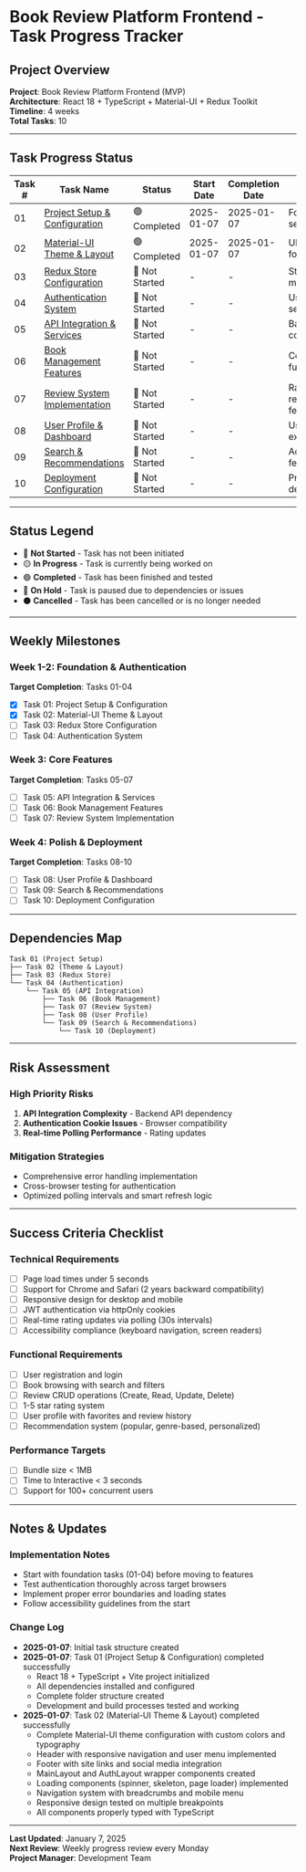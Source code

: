 # Book Review Platform Frontend - Task Progress Tracker

## Project Overview
**Project**: Book Review Platform Frontend (MVP)  
**Architecture**: React 18 + TypeScript + Material-UI + Redux Toolkit  
**Timeline**: 4 weeks  
**Total Tasks**: 10  

---

## Task Progress Status

| Task # | Task Name | Status | Start Date | Completion Date | Notes |
|--------|-----------|---------|-----------|----------------|-------|
| 01 | [Project Setup & Configuration](./01-project-setup.md) | 🟢 Completed | 2025-01-07 | 2025-01-07 | Foundation setup |
| 02 | [Material-UI Theme & Layout](./02-theme-layout.md) | 🟢 Completed | 2025-01-07 | 2025-01-07 | UI foundation |
| 03 | [Redux Store Configuration](./03-redux-store.md) | 🔴 Not Started | - | - | State management |
| 04 | [Authentication System](./04-authentication.md) | 🔴 Not Started | - | - | User auth & security |
| 05 | [API Integration & Services](./05-api-integration.md) | 🔴 Not Started | - | - | Backend connection |
| 06 | [Book Management Features](./06-book-management.md) | 🔴 Not Started | - | - | Core book functionality |
| 07 | [Review System Implementation](./07-review-system.md) | 🔴 Not Started | - | - | Rating & review features |
| 08 | [User Profile & Dashboard](./08-user-profile.md) | 🔴 Not Started | - | - | User experience |
| 09 | [Search & Recommendations](./09-search-recommendations.md) | 🔴 Not Started | - | - | Advanced features |
| 10 | [Deployment Configuration](./10-deployment.md) | 🔴 Not Started | - | - | Production deployment |

---

## Status Legend
- 🔴 **Not Started** - Task has not been initiated
- 🟡 **In Progress** - Task is currently being worked on
- 🟢 **Completed** - Task has been finished and tested
- 🔵 **On Hold** - Task is paused due to dependencies or issues
- ⚫ **Cancelled** - Task has been cancelled or is no longer needed

---

## Weekly Milestones

### Week 1-2: Foundation & Authentication
**Target Completion**: Tasks 01-04
- [x] Task 01: Project Setup & Configuration
- [x] Task 02: Material-UI Theme & Layout
- [ ] Task 03: Redux Store Configuration
- [ ] Task 04: Authentication System

### Week 3: Core Features
**Target Completion**: Tasks 05-07
- [ ] Task 05: API Integration & Services
- [ ] Task 06: Book Management Features
- [ ] Task 07: Review System Implementation

### Week 4: Polish & Deployment
**Target Completion**: Tasks 08-10
- [ ] Task 08: User Profile & Dashboard
- [ ] Task 09: Search & Recommendations
- [ ] Task 10: Deployment Configuration

---

## Dependencies Map

```
Task 01 (Project Setup)
├── Task 02 (Theme & Layout)
├── Task 03 (Redux Store)
└── Task 04 (Authentication)
    └── Task 05 (API Integration)
        ├── Task 06 (Book Management)
        ├── Task 07 (Review System)
        ├── Task 08 (User Profile)
        └── Task 09 (Search & Recommendations)
            └── Task 10 (Deployment)
```

---

## Risk Assessment

### High Priority Risks
1. **API Integration Complexity** - Backend API dependency
2. **Authentication Cookie Issues** - Browser compatibility
3. **Real-time Polling Performance** - Rating updates

### Mitigation Strategies
- Comprehensive error handling implementation
- Cross-browser testing for authentication
- Optimized polling intervals and smart refresh logic

---

## Success Criteria Checklist

### Technical Requirements
- [ ] Page load times under 5 seconds
- [ ] Support for Chrome and Safari (2 years backward compatibility)
- [ ] Responsive design for desktop and mobile
- [ ] JWT authentication via httpOnly cookies
- [ ] Real-time rating updates via polling (30s intervals)
- [ ] Accessibility compliance (keyboard navigation, screen readers)

### Functional Requirements
- [ ] User registration and login
- [ ] Book browsing with search and filters
- [ ] Review CRUD operations (Create, Read, Update, Delete)
- [ ] 1-5 star rating system
- [ ] User profile with favorites and review history
- [ ] Recommendation system (popular, genre-based, personalized)

### Performance Targets
- [ ] Bundle size < 1MB
- [ ] Time to Interactive < 3 seconds
- [ ] Support for 100+ concurrent users

---

## Notes & Updates

### Implementation Notes
- Start with foundation tasks (01-04) before moving to features
- Test authentication thoroughly across target browsers
- Implement proper error boundaries and loading states
- Follow accessibility guidelines from the start

### Change Log
- **2025-01-07**: Initial task structure created
- **2025-01-07**: Task 01 (Project Setup & Configuration) completed successfully
  - React 18 + TypeScript + Vite project initialized
  - All dependencies installed and configured
  - Complete folder structure created
  - Development and build processes tested and working
- **2025-01-07**: Task 02 (Material-UI Theme & Layout) completed successfully
  - Complete Material-UI theme configuration with custom colors and typography
  - Header with responsive navigation and user menu implemented
  - Footer with site links and social media integration
  - MainLayout and AuthLayout wrapper components created
  - Loading components (spinner, skeleton, page loader) implemented
  - Navigation system with breadcrumbs and mobile menu
  - Responsive design tested on multiple breakpoints
  - All components properly typed with TypeScript

---

**Last Updated**: January 7, 2025  
**Next Review**: Weekly progress review every Monday  
**Project Manager**: Development Team
